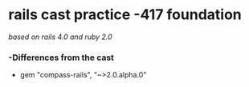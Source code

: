 # rails cast practice -417 foundation

_based on rails 4.0 and ruby 2.0_

### -Differences from the cast

* gem "compass-rails", "~>2.0.alpha.0"


